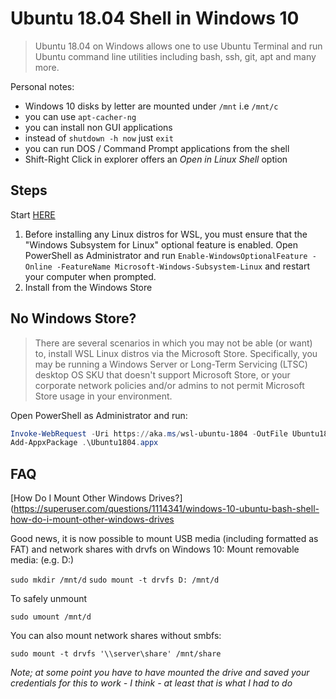 # Ubuntu 18.04 Shell in Windows 10

>Ubuntu 18.04 on Windows allows one to use Ubuntu Terminal and run Ubuntu command line utilities including bash, ssh, git, apt and many more.

Personal notes:

-  Windows 10 disks by letter are mounted under `/mnt` i.e `/mnt/c`
-  you can use `apt-cacher-ng`
-  you can install non GUI applications
-  instead of `shutdown -h now` just `exit`
-  you can run DOS / Command Prompt applications from the shell
-  Shift-Right Click in explorer offers an *Open in Linux Shell* option

## Steps

Start [HERE](https://docs.microsoft.com/en-us/windows/wsl/install-win10)

1. Before installing any Linux distros for WSL, you must ensure that the "Windows Subsystem for Linux" optional feature is enabled. Open PowerShell as Administrator and run `Enable-WindowsOptionalFeature -Online -FeatureName Microsoft-Windows-Subsystem-Linux` and restart your computer when prompted.
2. Install from the Windows Store

## No Windows Store?

>There are several scenarios in which you may not be able (or want) to, install WSL Linux distros via the Microsoft Store. Specifically, you may be running a Windows Server or Long-Term Servicing (LTSC) desktop OS SKU that doesn't support Microsoft Store, or your corporate network policies and/or admins to not permit Microsoft Store usage in your environment.

Open PowerShell as Administrator and run:

```PowerShell
Invoke-WebRequest -Uri https://aka.ms/wsl-ubuntu-1804 -OutFile Ubuntu1804.appx -UseBasicParsing
Add-AppxPackage .\Ubuntu1804.appx
```

## FAQ

[How Do I Mount Other Windows Drives?](https://superuser.com/questions/1114341/windows-10-ubuntu-bash-shell-how-do-i-mount-other-windows-drives

Good news, it is now possible to mount USB media (including formatted as FAT) and network shares with drvfs on Windows 10: Mount removable media: (e.g. D:)

`sudo mkdir /mnt/d`
`sudo mount -t drvfs D: /mnt/d`

To safely unmount

`sudo umount /mnt/d`

You can also mount network shares without smbfs:

`sudo mount -t drvfs '\\server\share' /mnt/share`

*Note; at some point you have to have mounted the drive and saved your credentials for this to work - I think - at least that is what I had to do*
